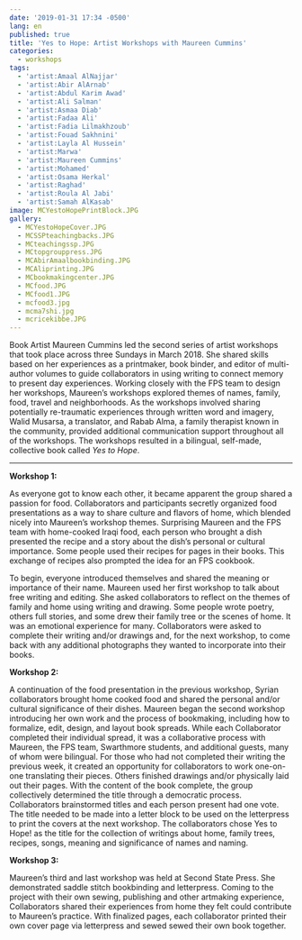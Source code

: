 ```yaml
---
date: '2019-01-31 17:34 -0500'
lang: en
published: true
title: 'Yes to Hope: Artist Workshops with Maureen Cummins'
categories:
  - workshops
tags:
  - 'artist:Amaal AlNajjar'
  - 'artist:Abir AlArnab'
  - 'artist:Abdul Karim Awad'
  - 'artist:Ali Salman'
  - 'artist:Asmaa Diab'
  - 'artist:Fadaa Ali'
  - 'artist:Fadia Lilmakhzoub'
  - 'artist:Fouad Sakhnini'
  - 'artist:Layla Al Hussein'
  - 'artist:Marwa'
  - 'artist:Maureen Cummins'
  - 'artist:Mohamed'
  - 'artist:Osama Herkal'
  - 'artist:Raghad'
  - 'artist:Roula Al Jabi'
  - 'artist:Samah AlKasab'
image: MCYestoHopePrintBlock.JPG
gallery:
  - MCYestoHopeCover.JPG
  - MCSSPteachingbacks.JPG
  - MCteachingssp.JPG
  - MCtopgrouppress.JPG
  - MCAbirAmaalbookbinding.JPG
  - MCAliprinting.JPG
  - MCbookmakingcenter.JPG
  - MCfood.JPG
  - MCfood1.JPG
  - mcfood3.jpg
  - mcma7shi.jpg
  - mcricekibbe.JPG
---
```

Book Artist Maureen Cummins led the second series of artist workshops that took place across three Sundays in March 2018. She shared skills based on her experiences as a printmaker, book binder, and editor of multi-author volumes to guide collaborators in using writing to connect memory to present day experiences. Working closely with the FPS team to design her workshops, Maureen’s workshops explored themes of names, family, food, travel and neighborhoods. As the workshops involved sharing potentially re-traumatic experiences through written word and imagery, Walid Musarsa, a translator, and Rabab Alma, a family therapist known in the community, provided additional communication support throughout all of the workshops. The workshops resulted in a bilingual, self-made, collective book called _Yes to Hope_. 

<hr/>


**Workshop 1:**

As everyone got to know each other, it became apparent the group shared a passion for food. Collaborators and participants secretly organized food presentations as a way to share culture and flavors of home, which blended nicely into Maureen’s workshop themes. Surprising Maureen and the FPS team with home-cooked Iraqi food, each person who brought a dish presented the recipe and a story about the dish’s personal or cultural importance. Some people used their recipes for pages in their books. This exchange of recipes also prompted the idea for an FPS cookbook. 

To begin, everyone introduced themselves and shared the meaning or importance of their name. Maureen used her first workshop to talk about free writing and editing. She asked collaborators to reflect on the themes of family and home using writing and drawing. Some people wrote poetry, others full stories, and some drew their family tree or the scenes of home. It was an emotional experience for many. Collaborators were asked to complete their writing and/or drawings and, for the next workshop, to come back with any additional photographs they wanted to incorporate into their books.

**Workshop 2:**

A continuation of the food presentation in the previous workshop, Syrian collaborators brought home cooked food and shared the personal and/or cultural significance of their dishes. Maureen began the second workshop introducing her own work and the process of bookmaking, including how to formalize, edit, design, and layout book spreads. While each Collaborator completed their individual spread, it was a collaborative process with Maureen, the FPS team, Swarthmore students, and additional guests, many of whom were bilingual. For those who had not completed their writing the previous week, it created an opportunity for collaborators to work one-on-one translating their pieces. Others finished drawings and/or physically laid out their pages. With the content of the book complete, the group collectively determined the title through a democratic process. Collaborators brainstormed titles and each person present had one vote. The title needed to be made into a letter block to be used on the letterpress to print the covers at the next workshop. The collaborators chose Yes to Hope! as the title for the collection of writings about home, family trees, recipes, songs, meaning and significance of names and naming.

**Workshop 3:**

Maureen’s third and last workshop was held at Second State Press. She demonstrated saddle stitch bookbinding and letterpress. Coming to the project with their own sewing, publishing and other artmaking experience, Collaborators shared their experiences from home they felt could contribute to Maureen’s practice. With finalized pages, each collaborator printed their own cover page via letterpress and sewed sewed their own book together.
